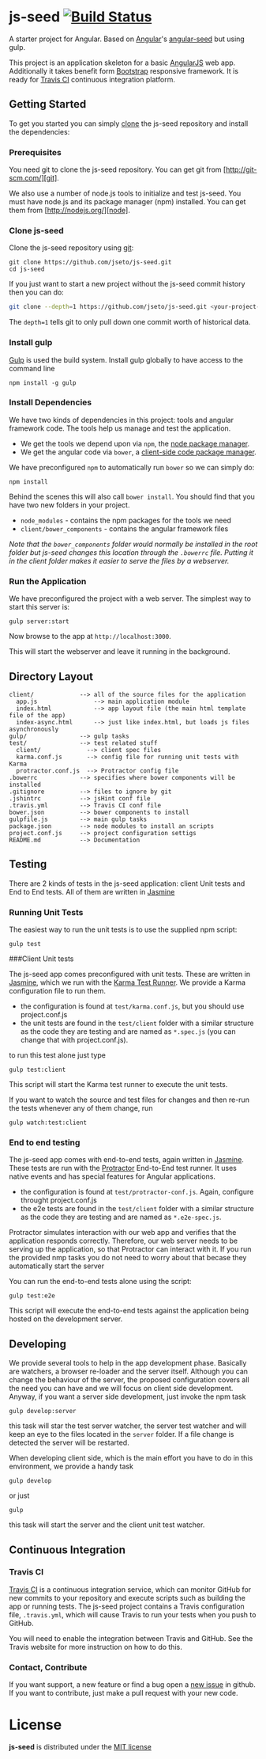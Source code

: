 js-seed [![Build Status](https://travis-ci.org/jseto/js-seed.svg?branch=master)](https://travis-ci.org/jseto/js-seed)
============

A starter project for Angular.
Based on [Angular][angular]'s [angular-seed](http://github.com/angular/angular-seed)  but using gulp.
    
This project is an application skeleton for a basic [AngularJS](http://angularjs.org/) web app. Additionally it takes benefit form [Bootstrap][bootstrap] responsive framework. It is ready for [Travis CI][travis] continuous integration platform.

## Getting Started

To get you started you can simply [clone](http://github.com/jseto/js-seed) the js-seed repository and install the dependencies:

### Prerequisites

You need git to clone the js-seed repository. You can get git from
[http://git-scm.com/][git].

We also use a number of node.js tools to initialize and test js-seed. You must have node.js and
its package manager (npm) installed.  You can get them from [http://nodejs.org/][node].

### Clone js-seed

Clone the js-seed repository using [git][git]:

```
git clone https://github.com/jseto/js-seed.git
cd js-seed
```

If you just want to start a new project without the js-seed commit history then you can do:

```bash
git clone --depth=1 https://github.com/jseto/js-seed.git <your-project-name>
```

The `depth=1` tells git to only pull down one commit worth of historical data.

### Install gulp

[Gulp][gulp] is used the build system. Install gulp globally to have access to the command line

```
npm install -g gulp
```

### Install Dependencies

We have two kinds of dependencies in this project: tools and angular framework code.  The tools help
us manage and test the application.

* We get the tools we depend upon via `npm`, the [node package manager][npm].
* We get the angular code via `bower`, a [client-side code package manager][bower].

We have preconfigured `npm` to automatically run `bower` so we can simply do:

```
npm install
```

Behind the scenes this will also call `bower install`.  You should find that you have two new
folders in your project.

* `node_modules` - contains the npm packages for the tools we need
* `client/bower_components` - contains the angular framework files

*Note that the `bower_components` folder would normally be installed in the root folder but
js-seed changes this location through the `.bowerrc` file.  Putting it in the client folder makes
it easier to serve the files by a webserver.*

### Run the Application

We have preconfigured the project with a web server.  The simplest way to start
this server is:

```
gulp server:start
```

Now browse to the app at `http://localhost:3000`.

This will start the webserver and leave it running in the background. 

## Directory Layout

```
client/             --> all of the source files for the application
  app.js                --> main application module
  index.html            --> app layout file (the main html template file of the app)
  index-async.html      --> just like index.html, but loads js files asynchronously
gulp/               --> gulp tasks
test/               --> test related stuff
  client/             --> client spec files
  karma.conf.js       --> config file for running unit tests with Karma
  protractor.conf.js  --> Protractor config file
.bowerrc            --> specifies where bower components will be installed
.gitignore          --> files to ignore by git
.jshintrc           --> jsHint conf file
.travis.yml         --> Travis CI conf file
bower.json          --> bower components to install
gulpfile.js         --> main gulp tasks
package.json        --> node modules to install an scripts
project.conf.js     --> project configuration settigs
README.md           --> Documentation
```

## Testing

There are 2 kinds of tests in the js-seed application: client Unit tests and End to End tests.
All of them are written in [Jasmine][jasmine]

### Running Unit Tests

The easiest way to run the unit tests is to use the supplied npm script:

```
gulp test
```

###Client Unit tests

The js-seed app comes preconfigured with unit tests. These are written in
[Jasmine][jasmine], which we run with the [Karma Test Runner][karma]. We provide a Karma
configuration file to run them.

* the configuration is found at `test/karma.conf.js`, but you should use project.conf.js 
* the unit tests are found in the `test/client` folder with a similar structure as the code they are testing and are named as `*.spec.js` (you can change that with project.conf.js).

to run this test alone just type

```
gulp test:client
```

This script will start the Karma test runner to execute the unit tests.

If you want to watch the source and test files for changes and then re-run the tests whenever any of them change, run 

```
gulp watch:test:client
```

### End to end testing

The js-seed app comes with end-to-end tests, again written in [Jasmine][jasmine]. These tests
are run with the [Protractor][protractor] End-to-End test runner.  It uses native events and has
special features for Angular applications.

* the configuration is found at `test/protractor-conf.js`. Again, configure throught project.conf.js
* the e2e tests are found in the `test/client` folder with a similar structure as the code they are testing and are named as `*.e2e-spec.js`.

Protractor simulates interaction with our web app and verifies that the application responds
correctly. Therefore, our web server needs to be serving up the application, so that Protractor
can interact with it. If you run the provided nmp tasks you do not need to worry about that becase they automatically start the server

You can run the end-to-end tests alone using the script:

```
gulp test:e2e
```

This script will execute the end-to-end tests against the application being hosted on the
development server.

## Developing

We provide several tools to help in the app development phase. Basically are watchers, a browser re-loader and the server itself.
Although you can change the behaviour of the server, the proposed configuration covers all the need you can have and we will focus on client side development. Anyway, if you want a server side development, just invoke the npm task

```
gulp develop:server
```

this task will star the test server watcher, the server test watcher and will keep an eye to the files located in the `server` folder. If a file change is detected the server will be restarted.

When developing client side, which is the main effort you have to do in this environment, we provide a handy task

```
gulp develop
```

or just 

```
gulp
```

this task will start the server and the client unit test watcher.

## Continuous Integration

### Travis CI

[Travis CI][travis] is a continuous integration service, which can monitor GitHub for new commits
to your repository and execute scripts such as building the app or running tests. The js-seed
project contains a Travis configuration file, `.travis.yml`, which will cause Travis to run your
tests when you push to GitHub.

You will need to enable the integration between Travis and GitHub. See the Travis website for more
instruction on how to do this.

### Contact, Contribute

If you want support, a new feature or find a bug open a [new issue](https://github.com/jseto/js-seed/issues) in github.
If you want to contribute, just make a pull request with your new code.

# License

__js-seed__ is distributed under the [MIT license](http://opensource.org/licenses/MIT)


[git]: http://git-scm.com/
[bower]: http://bower.io
[npm]: https://www.npmjs.org/
[node]: http://nodejs.org
[protractor]: https://github.com/angular/protractor
[jasmine]: http://jasmine.github.io
[karma]: http://karma-runner.github.io
[travis]: http://travis-ci.org/
[loopback]: http://loopback.io/
[angular]: http://angularjs.org
[passport]: http://passportjs.org/
[bootstrap]: http://getbootstrap.com/
[fontawesome]: http://fortawesome.github.io/Font-Awesome/
[heroku]: http://heroku.com
[less]: http://lesscss.org
[jslib]: http://github.com/jseto/jsLib
[jasmine-node]: http://github.com/mhevery/jasmine-node
[instant]: http://github.com/fgnass/instant
[gulp]: http://gulpjs.com/